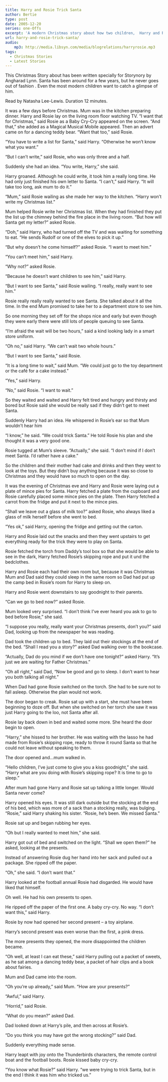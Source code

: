 ```yaml
---
title: Harry and Rosie Trick Santa
author: Bertie
type: post
date: 2005-12-20
series: one-Offs
excerpt: 'A modern Christmas story about how two children,  Harry and Rosie tricked Santa'
url: harry-and-rosie-trick-santa/
audio:
    mp3: http://media.libsyn.com/media/blogrelations/harryrosie.mp3
tags:
  - Christmas Stories
  - Latest Stories
---
```

This Christmas Story about has been written specially for Storynory by Angharad Lynn. Santa has been around for a few years, but he never goes out of fashion . Even the most modern children want to catch a glimpse of him.

Read by Natasha Lee-Lewis. Duration 12 minutes.


It was a few days before Christmas. Mum was in the kitchen preparing dinner. Harry and Rosie lay on the living room floor watching TV. “I want that for Christmas,” said Rosie as a Baby Cry-Cry appeared on the screen. “And that,” she added as a Magical Musical Mobile appeared. Then an advert came on for a dancing teddy bear. “Want that too,” said Rosie.

“You have to write a list for Santa,” said Harry. “Otherwise he won’t know what you want.”

“But I can’t write,” said Rosie, who was only three and a half.

Suddenly she had an idea. “You write, Harry,” she said.

Harry groaned. Although he could write, it took him a really long time. He had only just finished his own letter to Santa. “I can’t,” said Harry. “It will take too long, ask mum to do it.”

“Mum,” said Rosie wailing as she made her way to the kitchen. “Harry won’t write my Christmas list.”

Mum helped Rosie write her Christmas list. When they had finished they put the list up the chimney behind the fire place in the living room. “But how will Santa get my letter?” asked Rosie.

“Doh,” said Harry, who had turned off the TV and was waiting for something to eat. “He sends Rudolf or one of the elves to pick it up.”

“But why doesn’t he come himself?” asked Rosie. “I want to meet him.”

“You can’t meet him,” said Harry.

“Why not?” asked Rosie.

“Because he doesn’t want children to see him,” said Harry.

“But I want to see Santa,” said Rosie wailing. “I really, really want to see him.”

Rosie really really really wanted to see Santa. She talked about it all the time. In the end Mum promised to take her to a department store to see him.

So one morning they set off for the shops nice and early but even though they were early there were still lots of people queuing to see Santa.

“I’m afraid the wait will be two hours,” said a kind looking lady in a smart store uniform.

“Oh no,” said Harry. “We can’t wait two whole hours.”

“But I want to see Santa,” said Rosie.

“It is a long time to wait,” said Mum. “We could just go to the toy department or the café for a cake instead.”

“Yes,” said Harry.

“No,” said Rosie. “I want to wait.”

So they waited and waited and Harry felt tired and hungry and thirsty and bored but Rosie said she would be really sad if they didn’t get to meet Santa.

Suddenly Harry had an idea. He whispered in Rosie’s ear so that Mum wouldn’t hear him

“I know,” he said. “We could trick Santa.” He told Rosie his plan and she thought it was a very good one.
  
Rosie tugged at Mum’s sleeve. “Actually,” she said. “I don’t mind if I don’t meet Santa. I’d rather have a cake.”

So the children and their mother had cake and drinks and then they went to look at the toys. But they didn’t buy anything because it was so close to Christmas and they would have so much to open on the day.

It was the evening of Christmas eve and Harry and Rosie were laying out a plate of mince pies for Santa. Harry fetched a plate from the cupboard and Rosie carefully placed some mince pies on the plate. Then Harry fetched a carrot from the fridge and put it next to the mince pies.

“Shall we leave out a glass of milk too?” asked Rosie, who always liked a glass of milk herself before she went to bed.

“Yes ok,” said Harry, opening the fridge and getting out the carton.

Harry and Rosie laid out the snacks and then they went upstairs to get everything ready for the trick they were to play on Santa.

Rosie fetched the torch from Daddy’s tool box so that she would be able to see in the dark, Harry fetched Rosie’s skipping rope and put it und the bedclothes.

Harry and Rosie each had their own room but, because it was Christmas Mum and Dad said they could sleep in the same room so Dad had put up the camp bed in Rosie’s room for Harry to sleep on.

Harry and Rosie went downstairs to say goodnight to their parents.

“Can we go to bed now?” asked Rosie.

Mum looked very surprised. “I don’t think I’ve ever heard you ask to go to bed before Rosie,” she said.

“I suppose you really, really want your Christmas presents, don’t you?” said Dad, looking up from the newspaper he was reading.

Dad took the children up to bed. They laid out their stockings at the end of the bed. “Shall I read you a story?” asked Dad walking over to the bookcase.

“Actually, Dad do you mind if we don’t have one tonight?” asked Harry. “It’s just we are waiting for Father Christmas.”

“Oh all right,” said Dad, “Now be good and go to sleep. I don’t want to hear you both talking all night.”

When Dad had gone Rosie switched on the torch. She had to be sure not to fall asleep. Otherwise the plan would not work.

The door began to creak. Rosie sat up with a start, she must have been beginning to doze off. But when she switched on her torch she saw it was just Harry going to the loo, not Santa after all.

Rosie lay back down in bed and waited some more. She heard the door begin to open.

“Harry,” she hissed to her brother. He was waiting with the lasso he had made from Rosie’s skipping rope, ready to throw it round Santa so that he could not leave without speaking to them.

The door opened and…mum walked in.

“Hello children, I’ve just come to give you a kiss goodnight,” she said. “Harry what are you doing with Rosie’s skipping rope? It is time to go to sleep.”

After mum had gone Harry and Rosie sat up talking a little longer. Would Santa never come?

Harry opened his eyes. It was still dark outside but the stocking at the end of his bed, which was more of a sack than a stocking really, was bulging. “Rosie,” said Harry shaking his sister. “Rosie, he’s been. We missed Santa.”

Rosie sat up and began rubbing her eyes.

“Oh but I really wanted to meet him,” she said.

Harry got out of bed and switched on the light. “Shall we open them?” he asked, looking at the presents.
  
Instead of answering Rosie dug her hand into her sack and pulled out a package. She ripped off the paper.

“Oh,” she said. “I don’t want that.”

Harry looked at the football annual Rosie had disgarded. He would have liked that himself.

Oh well. He had his own presents to open.

He ripped off the paper of the first one. A baby cry-cry. No way. “I don’t want this,” said Harry.

Rosie by now had opened her second present – a toy airplane.

Harry’s second present was even worse than the first, a pink dress.

The more presents they opened, the more disappointed the children became.

“Oh well, at least I can eat these,” said Harry pulling out a packet of sweets, as he sat among a dancing teddy bear, a packet of hair clips and a book about fairies.

Mum and Dad came into the room.

“Oh you’re up already,” said Mum. “How are your presents?”

“Awful,” said Harry.

“Horrid,” said Rosie.

“What do you mean?” asked Dad.

Dad looked down at Harry’s pile, and then across at Rosie’s.

“Do you think you may have got the wrong stocking?” said Dad.

Suddenly everything made sense.

Harry leapt with joy onto the Thunderbirds characters, the remote control boat and the football boots. Rosie kissed baby cry-cry.

“You know what Rosie?” said Harry. “we were trying to trick Santa, but in the end I think it was him who tricked us.”
